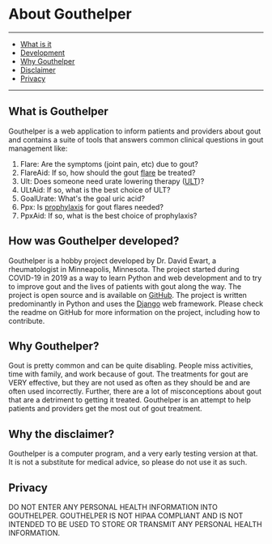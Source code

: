 # About Gouthelper

---

- [What is it](#what-is-it)
- [Development](#development)
- [Why Gouthelper](#why-gouthelper)
- [Disclaimer](#disclaimer)
- [Privacy](#privacy)

---

## <span id="what-is-it">What is Gouthelper</span>

Gouthelper is a web application to inform patients and providers about gout and contains a suite of tools that answers
common clinical questions in gout management like:

1. Flare: Are the symptoms (joint pain, etc) due to gout?
2. FlareAid: If so, how should the gout [flare](/treatments/about/flare/) be treated?
3. Ult: Does someone need urate lowering therapy ([ULT](/treatments/about/ult/))?
4. ULtAid: If so, what is the best choice of ULT?
5. GoalUrate: What's the goal uric acid?
6. Ppx: Is [prophylaxis](/treatments/about/ppx/) for gout flares needed?
7. PpxAid: If so, what is the best choice of prophylaxis?

## <span id="development">How was Gouthelper developed?</span>

Gouthelper is a hobby project developed by Dr. David Ewart, a rheumatologist in Minneapolis, Minnesota. The project started
during COVID-19 in 2019 as a way to learn Python and web development and to try to improve gout and the lives of patients with gout along the way. The project is open source and is available on [GitHub](https://github.com/Spiewart/gouthelper). The project is written predominantly in Python and uses the [Django](https://www.djangoproject.com/) web framework. Please check the readme on GitHub for more information on the project, including how to contribute.

## <span id="why-gouthelper">Why Gouthelper?</span>

Gout is pretty common and can be quite disabling. People miss activities, time with family, and work because of gout. The
treatments for gout are VERY effective, but they are not used as often as they should be and are often used incorrectly. Further,
there are a lot of misconceptions about gout that are a detriment
to getting it treated. Gouthelper is an attempt to help patients and providers get the most out of gout treatment.

## <span id="disclaimer">Why the disclaimer?</span>

Gouthelper is a computer program, and a very early testing version at that. It is not a substitute for medical advice, so please do not use it as such.

## <span id="privacy">Privacy</span>

DO NOT ENTER ANY PERSONAL HEALTH INFORMATION INTO GOUTHELPER. GOUTHELPER IS NOT HIPAA COMPLIANT AND IS NOT INTENDED TO BE USED
TO STORE OR TRANSMIT ANY PERSONAL HEALTH INFORMATION.
